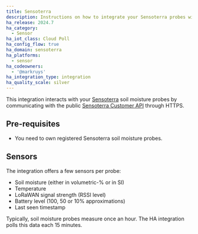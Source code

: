 ```yaml
---
title: Sensoterra
description: Instructions on how to integrate your Sensoterra probes with Home Assistant.
ha_release: 2024.7
ha_category:
  - Sensor
ha_iot_class: Cloud Poll
ha_config_flow: true
ha_domain: sensoterra
ha_platforms:
  - sensor
ha_codeowners:
  - '@markruys'
ha_integration_type: integration
ha_quality_scale: silver
---
```


This integration interacts with your [Sensoterra](https://sensoterra.com) soil moisture probes by communicating with the public [Sensoterra Customer API](https://monitor.sensoterra.com/api/v3/) through HTTPS.

## Pre-requisites

- You need to own registered Sensoterra soil moisture probes.

## Sensors

The integration offers a few sensors per probe: 
* Soil moisture (either in volumetric-% or in SI)
* Temperature
* LoRaWAN signal strength (RSSI level)
* Battery level (100, 50 or 10% approximations)
* Last seen timestamp

Typically, soil moisture probes measure once an hour. The HA integration polls this data each 15 minutes.

